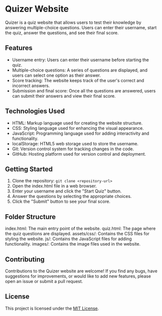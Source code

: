 # Quizer Website

Quizer is a quiz website that allows users to test their knowledge by answering multiple-choice questions. Users can enter their username, start the quiz, answer the questions, and see their final score.

## Features

- Username entry: Users can enter their username before starting the quiz.
- Multiple-choice questions: A series of questions are displayed, and users can select one option as their answer.
- Score tracking: The website keeps track of the user's correct and incorrect answers.
- Submission and final score: Once all the questions are answered, users can submit their answers and view their final score.

## Technologies Used

- HTML: Markup language used for creating the website structure.
- CSS: Styling language used for enhancing the visual appearance.
- JavaScript: Programming language used for adding interactivity and functionality.
- localStorage: HTML5 web storage used to store the username.
- Git: Version control system for tracking changes in the code.
- GitHub: Hosting platform used for version control and deployment.

## Getting Started

1. Clone the repository: `git clone <repository-url>`
2. Open the index.html file in a web browser.
3. Enter your username and click the "Start Quiz" button.
4. Answer the questions by selecting the appropriate choices.
5. Click the "Submit" button to see your final score.

## Folder Structure
index.html: The main entry point of the website.
quiz.html: The page where the quiz questions are displayed.
assets/css/: Contains the CSS files for styling the website.
js/: Contains the JavaScript files for adding functionality.
images/: Contains the image files used in the website.

## Contributing

Contributions to the Quizer website are welcome! If you find any bugs, have suggestions for improvements, or would like to add new features, please open an issue or submit a pull request.

## License

This project is licensed under the [MIT License](LICENSE).